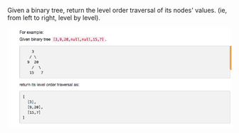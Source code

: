 Given a binary tree, return the level order traversal of its nodes' values. (ie, from left to right, level by level).

![](levelOrder.png)